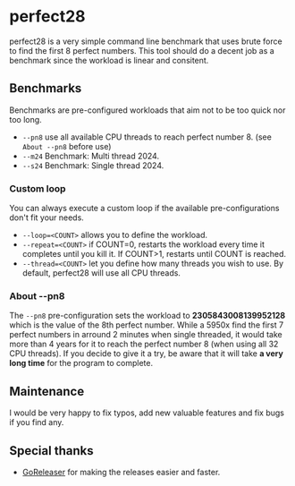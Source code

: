 # perfect28

perfect28 is a very simple command line benchmark that uses brute force to find the first 8 perfect numbers. This tool should do a decent job as a benchmark since the workload is linear and consitent.

## Benchmarks

Benchmarks are pre-configured workloads that aim not to be too quick nor too long.

- `--pn8` use all available CPU threads to reach perfect number 8. (see `About --pn8` before use)
- `--m24` Benchmark: Multi thread 2024.
- `--s24` Benchmark: Single thread 2024.

### Custom loop

You can always execute a custom loop if the available pre-configurations don't fit your needs.

- `--loop=<COUNT>` allows you to define the workload.
- `--repeat=<COUNT>` if COUNT=0, restarts the workload every time it completes until you kill it. If COUNT>1, restarts until COUNT is reached.
- `--thread=<COUNT>` let you define how many threads you wish to use. By default, perfect28 will use all CPU threads.

### About --pn8

The `--pn8` pre-configuration sets the workload to **2305843008139952128** which is the value of the 8th perfect number. While a 5950x find the first 7 perfect numbers in arround 2 minutes when single threaded, it would take more than 4 years for it to reach the perfect number 8 (when using all 32 CPU threads). If you decide to give it a try, be aware that it will take **a very long time** for the program to complete.

## Maintenance

I would be very happy to fix typos, add new valuable features and fix bugs if you find any.

## Special thanks

- [GoReleaser](https://github.com/goreleaser/goreleaser) for making the releases easier and faster.


